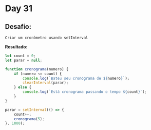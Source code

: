 # Day 31

## Desafio:

	Criar um cronômetro usando setInterval

**Resultado:**

```javascript
let count = 0;
let parar = null;

function cronograma(numero) {
    if (numero <= count) {
        console.log(`Bateu seu cronograma de ${numero}`);
        clearInterval(parar);
    } else {
        console.log(`Está cronograma passando o tempo ${count}`);
    }
}

parar = setInterval(() => {
    count++; 
    cronograma(5); 
}, 1000); 